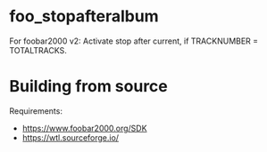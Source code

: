 # foo_stopafteralbum
For foobar2000 v2: Activate stop after current, if TRACKNUMBER = TOTALTRACKS.

# Building from source
Requirements:
* https://www.foobar2000.org/SDK
* https://wtl.sourceforge.io/
